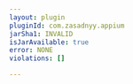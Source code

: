 ```yaml
---
layout: plugin
pluginId: com.zasadnyy.appium
jarSha1: INVALID
isJarAvailable: true
error: NONE
violations: []

---
```

